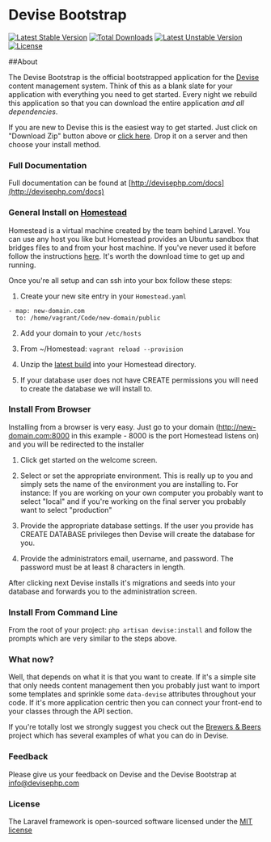 Devise Bootstrap
======

[![Latest Stable Version](https://poser.pugx.org/devisephp/cms/v/stable.svg)](https://packagist.org/packages/devisephp/cms)
[![Total Downloads](https://poser.pugx.org/devisephp/cms/downloads.svg)](https://packagist.org/packages/devisephp/cms)
[![Latest Unstable Version](https://poser.pugx.org/devisephp/cms/v/unstable.svg)](https://packagist.org/packages/devisephp/cms)
[![License](https://poser.pugx.org/devisephp/cms/license.svg)](https://packagist.org/packages/devisephp/cms)

##About

The Devise Bootstrap is the official bootstrapped application for the [Devise](http://github.com/devisephp/cms) content management system. Think of this as a blank slate for your application with everything you need to get started. Every night we rebuild this application so that you can download the entire application *and all dependencies*.

If you are new to Devise this is the easiest way to get started. Just click on "Download Zip" button above or [click here](https://github.com/devisephp/bootstrap/archive/master.zip). Drop it on a server and then choose your install method.

### Full Documentation

Full documentation can be found at [http://devisephp.com/docs](http://devisephp.com/docs)

### General Install on [Homestead](http://laravel.com/docs/5.0/homestead)

Homestead is a virtual machine created by the team behind Laravel. You can use any host you like but Homestead provides an Ubuntu sandbox that bridges files to and from your host machine. If you've never used it before follow the instructions [here](http://laravel.com/docs/5.0/homestead). It's worth the download time to get up and running. 

Once you're all setup and can ssh into your box follow these steps:

1. Create your new site entry in your ```Homestead.yaml```

```
- map: new-domain.com
  to: /home/vagrant/Code/new-domain/public
```

2. Add your domain to your ```/etc/hosts```

3. From ~/Homestead: ```vagrant reload --provision```

4. Unzip the [latest build](https://github.com/devisephp/bootstrap/archive/master.zip) into your Homestead directory.

5. If your database user does not have CREATE permissions you will need to create the database we will install to.

### Install From Browser

Installing from a browser is very easy. Just go to your domain (http://new-domain.com:8000 in this example - 8000 is the port Homestead listens on) and you will be redirected to the installer

1. Click get started on the welcome screen.

2. Select or set the appropriate environment. This is really up to you and simply sets the name of the environment you are installing to. For instance: If you are working on your own computer you probably want to select "local" and if you're working on the final server you probably want to select "production"

3. Provide the appropriate database settings. If the user you provide has CREATE DATABASE privileges then Devise will create the database for you.

4. Provide the administrators email, username, and password. The password must be at least 8 characters in length.

After clicking next Devise installs it's migrations and seeds into your database and forwards you to the administration screen.

### Install From Command Line

From the root of your project: ```php artisan devise:install``` and follow the prompts which are very similar to the steps above.

### What now?

Well, that depends on what it is that you want to create. If it's a simple site that only needs content management then you probably just want to import some templates and sprinkle some ```data-devise``` attributes throughout your code. If it's more application centric then you can connect your front-end to your classes through the API section.

If you're totally lost we strongly suggest you check out the [Brewers & Beers](https://github.com/devisephp/example) project which has several examples of what you can do in Devise.

### Feedback

Please give us your feedback on Devise and the Devise Bootstrap at [info@devisephp.com](info@devisephp.com)

### License

The Laravel framework is open-sourced software licensed under the [MIT license](http://opensource.org/licenses/MIT)
